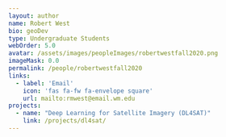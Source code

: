 ```yaml
---
layout: author
name: Robert West
bio: geoDev
type: Undergraduate Students
webOrder: 5.0
avatar: /assets/images/peopleImages/robertwestfall2020.png
imageMask: 0.0
permalink: /people/robertwestfall2020
links:
  - label: 'Email'
    icon: 'fas fa-fw fa-envelope square'
    url: mailto:rmwest@email.wm.edu
projects:
  - name: "Deep Learning for Satellite Imagery (DL4SAT)"
    link: /projects/dl4sat/
---
```

